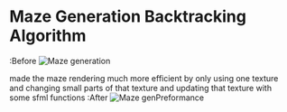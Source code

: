 # Maze Generation Backtracking Algorithm

:Before
![Maze generation](https://github.com/NedasR/Maze_Generation/assets/129998724/88fe6ff4-9170-4083-a03d-5bbd5c544cb9)

made the maze rendering much more efficient by only using one texture and changing small parts of that texture and updating that texture with some sfml functions
:After
![Maze genPreformance](https://github.com/NedasR/Maze_Generation/assets/129998724/70342977-910b-4bd9-a246-4e4a709ab1f5)
